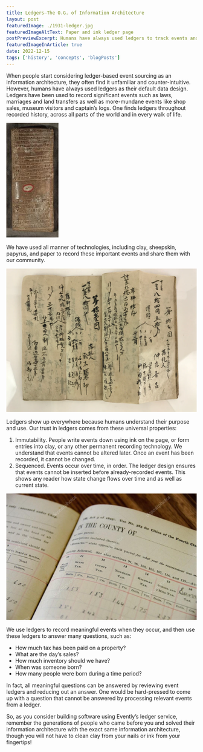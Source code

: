 ```yaml
---
title: Ledgers–The O.G. of Information Architecture
layout: post
featuredImage: ./1931-ledger.jpg
featuredImageAltText: Paper and ink ledger page
postPreviewExcerpt: Humans have always used ledgers to track events and determine current state.
featuredImageInArticle: true
date: 2022-12-15
tags: ['history', 'concepts', 'blogPosts']
---
```




When people start considering ledger-based event sourcing as an information architecture, they often find it unfamiliar and counter-intuitive. However, humans have always used ledgers as their default data design. Ledgers have been used to record significant events such as laws, marriages and land transfers as well as more-mundane events like shop sales, museum visitors and captain’s logs. One finds ledgers throughout recorded history, across all parts of the world and in every walk of life.

![Cuneiform Tablet](cuneiform-ledger.jpg)

 We have used all manner of technologies, including clay, sheepskin, papyrus, and paper to record these important events and share them with our community.

![Japanese Shop Sales Ledger](Japanese-Accounting-Ledger.png)

Ledgers show up everywhere because humans understand their purpose and use. Our trust in ledgers comes from these universal properties:

1. Immutability. People write events down using ink on the page, or form entries into clay, or any other permanent recording technology. We understand that events cannot be altered later. Once an event has been recorded, it cannot be changed.
2. Sequenced. Events occur over time, in order. The ledger design ensures that events cannot be inserted before already-recorded events. This shows any reader how state change flows over time and as well as current state.

![Irish County Tax Ledger](ledger-of-tax-record.jpg)

We use ledgers to record meaningful events when they occur, and then use these ledgers to answer many questions, such as:

* How much tax has been paid on a property?
* What are the day’s sales?
* How much inventory should we have?
* When was someone born?
* How many people were born during a time period?

In fact, all meaningful questions can be answered by reviewing event ledgers and reducing out an answer. One would be hard-pressed to come up with a question that cannot be answered by processing relevant events from a ledger.

So, as you consider building software using Evently’s ledger service, remember the generations of people who came before you and solved their information architecture with the exact same information architecture, though you will not have to clean clay from your nails or ink from your fingertips!
